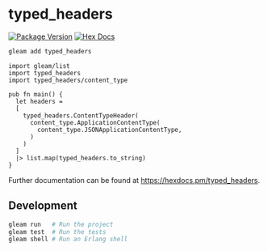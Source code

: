 # typed_headers

[![Package Version](https://img.shields.io/hexpm/v/typed_headers)](https://hex.pm/packages/typed_headers)
[![Hex Docs](https://img.shields.io/badge/hex-docs-ffaff3)](https://hexdocs.pm/typed_headers/)

```sh
gleam add typed_headers
```
```gleam
import gleam/list
import typed_headers
import typed_headers/content_type

pub fn main() {
  let headers =
  [
    typed_headers.ContentTypeHeader(
      content_type.ApplicationContentType(
        content_type.JSONApplicationContentType,
      )
    )
  ]
  |> list.map(typed_headers.to_string)
}
```

Further documentation can be found at <https://hexdocs.pm/typed_headers>.

## Development

```sh
gleam run   # Run the project
gleam test  # Run the tests
gleam shell # Run an Erlang shell
```
